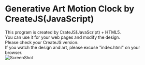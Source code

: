 # Generative Art Motion Clock by CreateJS(JavaScript)  
 This program is created by CrateJS(JavaScript) + HTML5.  
 You can use it for your web pages and modify the design.  
 Please check your CreateJS version.  
 If you watch the design and art, please excuse "index.html" on your browser.  
  ![ScreenShot](https://raw.github.com/jirotubuyaki/CreateJS_clock/screenshot.png)  

